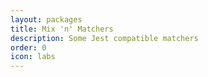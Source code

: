 ```yaml
---
layout: packages
title: Mix 'n' Matchers
description: Some Jest compatible matchers
order: 0
icon: labs
---
```


